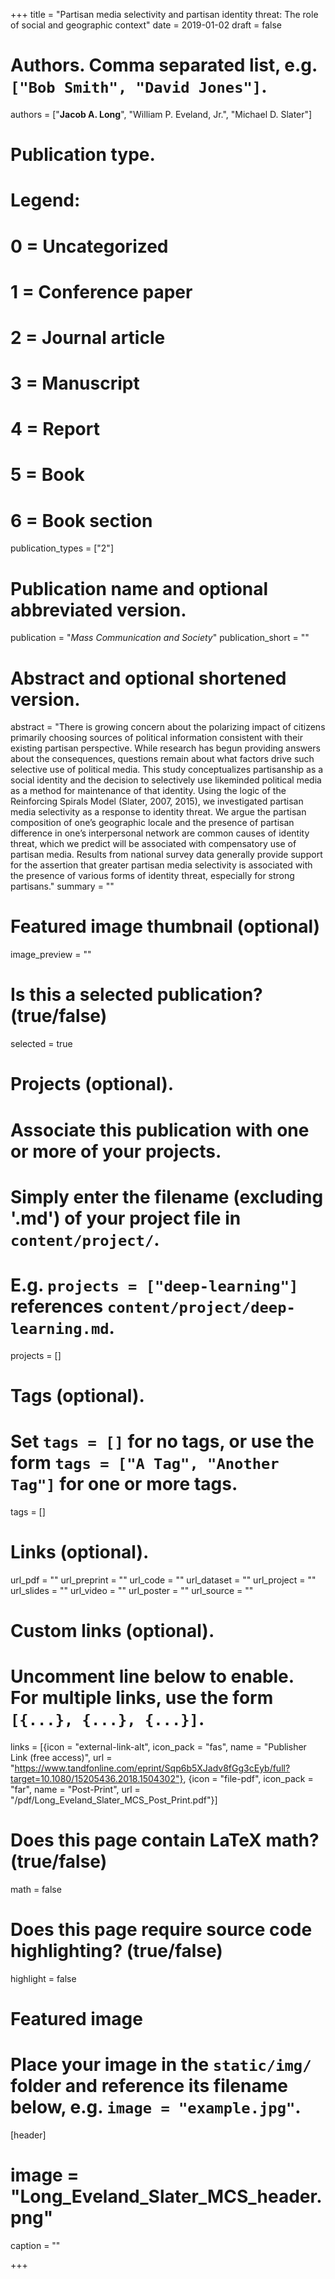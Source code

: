 +++
title = "Partisan media selectivity and partisan identity threat: The role of social and geographic context"
date = 2019-01-02
draft = false

# Authors. Comma separated list, e.g. `["Bob Smith", "David Jones"]`.
authors = ["**Jacob A. Long**", "William P. Eveland, Jr.",
"Michael D. Slater"]

# Publication type.
# Legend:
# 0 = Uncategorized
# 1 = Conference paper
# 2 = Journal article
# 3 = Manuscript
# 4 = Report
# 5 = Book
# 6 = Book section
publication_types = ["2"]

# Publication name and optional abbreviated version.
publication = "*Mass Communication and Society*"
publication_short = ""

# Abstract and optional shortened version.
abstract = "There is growing concern about the polarizing impact of citizens primarily choosing sources of political information consistent with their existing partisan perspective. While research has begun providing answers about the consequences, questions remain about what factors drive such selective use of political media. This study conceptualizes partisanship as a social identity and the decision to selectively use likeminded political media as a method for maintenance of that identity. Using the logic of the Reinforcing Spirals Model (Slater, 2007, 2015), we investigated partisan media selectivity as a response to identity threat. We argue the partisan composition of one’s geographic locale and the presence of partisan difference in one’s interpersonal network are common causes of identity threat, which we predict will be associated with compensatory use of partisan media. Results from national survey data generally provide support for the assertion that greater partisan media selectivity is associated with the presence of various forms of identity threat, especially for strong partisans."
summary = ""

# Featured image thumbnail (optional)
image_preview = ""

# Is this a selected publication? (true/false)
selected = true

# Projects (optional).
#   Associate this publication with one or more of your projects.
#   Simply enter the filename (excluding '.md') of your project file in `content/project/`.
#   E.g. `projects = ["deep-learning"]` references `content/project/deep-learning.md`.
projects = []

# Tags (optional).
#   Set `tags = []` for no tags, or use the form `tags = ["A Tag", "Another Tag"]` for one or more tags.
tags = []

# Links (optional).
url_pdf = ""
url_preprint = ""
url_code = ""
url_dataset = ""
url_project = ""
url_slides = ""
url_video = ""
url_poster = ""
url_source = ""

# Custom links (optional).
#   Uncomment line below to enable. For multiple links, use the form `[{...}, {...}, {...}]`.
links = [{icon = "external-link-alt", icon_pack = "fas", name = "Publisher Link (free access)", url = "https://www.tandfonline.com/eprint/Sqp6b5XJadv8fGg3cEyb/full?target=10.1080/15205436.2018.1504302"}, {icon = "file-pdf", icon_pack = "far", name = "Post-Print", url = "/pdf/Long_Eveland_Slater_MCS_Post_Print.pdf"}]

# Does this page contain LaTeX math? (true/false)
math = false

# Does this page require source code highlighting? (true/false)
highlight = false

# Featured image
# Place your image in the `static/img/` folder and reference its filename below, e.g. `image = "example.jpg"`.
[header]
# image = "Long_Eveland_Slater_MCS_header.png"
caption = ""

+++
